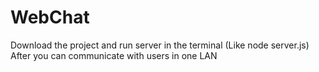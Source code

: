 # WebChat

Download the project and run server in the terminal (Like node server.js)
After you can communicate with users in one LAN

